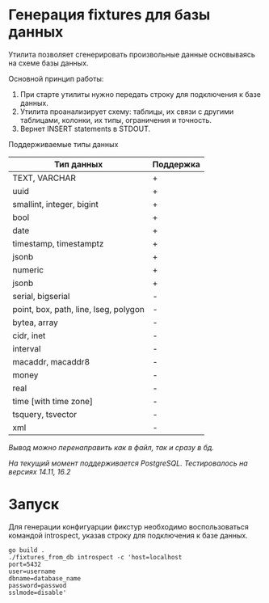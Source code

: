 # Генерация fixtures для базы данных

Утилита позволяет сгенерировать произвольные данные основываясь на схеме базы данных.

Основной принцип работы:
1. При старте утилиты нужно передать строку для подключения к базе данных. 
2. Утилита проанализирует схему: таблицы, их связи с другими таблицами, колонки, их типы, ограничения и точность.
3. Вернет INSERT statements в STDOUT.

Поддерживаемые типы данных

| Тип данных                            | Поддержка |
|---------------------------------------|-----------|
| TEXT, VARCHAR                         | +         |
| uuid                                  | +         |
| smallint, integer, bigint             | +         |
| bool                                  | +         |
| date                                  | +         |
| timestamp, timestamptz                | +         |
| jsonb                                 | +         |
| numeric                               | +         |
| jsonb                                 | +         |
| serial, bigserial                     | -         |
| point, box, path, line, lseg, polygon | -         |
| bytea, array                          | -         |
| cidr, inet                            | -         |
| interval                              | -         |
| macaddr, macaddr8                     | -         |
| money                                 | -         |
| real                                  | -         |
| time [with time zone]                 | -         |
| tsquery, tsvector                     | -         |
| xml                                   | -         |



_Вывод можно перенаправить как в файл, так и сразу в бд._

_На текущий момент поддерживается PostgreSQL. Тестировалось на версиях 14.11, 16.2_

# Запуск

Для генерации конфигуарции фикстур необходимо воспользоваться командой introspect, 
указав строку для подключения к базе данных.

```shell
go build .
./fixtures_from_db introspect -c 'host=localhost
port=5432
user=username
dbname=database_name
password=passwod
sslmode=disable'
```

